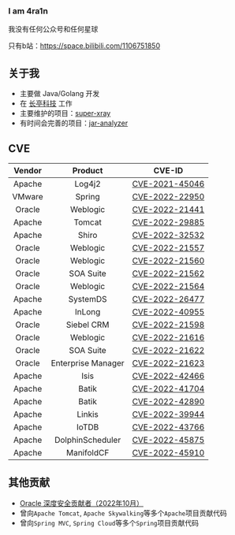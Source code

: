 ### I am 4ra1n

我没有任何公众号和任何星球

只有b站：https://space.bilibili.com/1106751850

## 关于我
- 主要做 Java/Golang 开发
- 在 [长亭科技](https://www.chaitin.cn/en/) 工作
- 主要维护的项目：[super-xray](https://github.com/4ra1n/super-xray)
- 有时间会完善的项目：[jar-analyzer](https://github.com/4ra1n/jar-analyzer)

## CVE

| Vendor |  Product | CVE-ID |
| :----: |  :----:  | :----: |
| Apache | Log4j2 | [CVE-2021-45046](https://logging.apache.org/log4j/2.x/security.html) |
| VMware | Spring | [CVE-2022-22950](https://tanzu.vmware.com/security/cve-2022-22950) |
| Oracle | Weblogic | [CVE-2022-21441](https://www.oracle.com/security-alerts/cpuapr2022.html) |
| Apache | Tomcat | [CVE-2022-29885](https://lists.apache.org/thread/2b4qmhbcyqvc7dyfpjyx54c03x65vhcv) |
| Apache | Shiro | [CVE-2022-32532](https://lists.apache.org/thread/y8260dw8vbm99oq7zv6y3mzn5ovk90xh) |
| Oracle | Weblogic | [CVE-2022-21557](https://www.oracle.com/security-alerts/cpujul2022.html) |
| Oracle | Weblogic | [CVE-2022-21560](https://www.oracle.com/security-alerts/cpujul2022.html) |
| Oracle | SOA Suite | [CVE-2022-21562](https://www.oracle.com/security-alerts/cpujul2022.html) |
| Oracle | Weblogic | [CVE-2022-21564](https://www.oracle.com/security-alerts/cpujul2022.html) |
| Apache | SystemDS | [CVE-2022-26477](https://lists.apache.org/thread/r4x2d2r6d4zykdrrx6s2l4qbxgzws0z3) |
| Apache | InLong | [CVE-2022-40955](https://lists.apache.org/thread/1bgg183v529xyyrjqvdwyst4w8vbh556) |
| Oracle | Siebel CRM | [CVE-2022-21598](https://www.oracle.com/security-alerts/cpuoct2022.html) |
| Oracle | Weblogic | [CVE-2022-21616](https://www.oracle.com/security-alerts/cpuoct2022.html) |
| Oracle | SOA Suite | [CVE-2022-21622](https://www.oracle.com/security-alerts/cpuoct2022.html) |
| Oracle | Enterprise Manager | [CVE-2022-21623](https://www.oracle.com/security-alerts/cpuoct2022.html) |
| Apache | Isis | [CVE-2022-42466](https://lists.apache.org/thread/83ftj5jgtv3mbm28w3trjyvd591jztrz) |
| Apache | Batik | [CVE-2022-41704](https://lists.apache.org/thread/4ybxj4vk0vqoj1hwjmvqdhf780cqzh8p) |
| Apache | Batik | [CVE-2022-42890](https://lists.apache.org/thread/xrfth92gq7hz896l4fygjwq31yrn2xsz) |
| Apache | Linkis | [CVE-2022-39944](https://lists.apache.org/thread/rxytj48q17304snonjtyt5lnlw64gccc) |
| Apache | IoTDB | [CVE-2022-43766](https://lists.apache.org/thread/9pgpb82p5brooy41n8l5q0y9h33db2zn) |
| Apache | DolphinScheduler | [CVE-2022-45875](https://lists.apache.org/thread/r0wqzkjsoq17j6ww381kmpx3jjp9hb6r) |
| Apache | ManifoldCF | [CVE-2022-45910](https://lists.apache.org/thread/ps32gd7y5cqtzz73kszsdxkk63oxqnso) |

## 其他贡献
- [Oracle 深度安全贡献者（2022年10月）](https://www.oracle.com/security-alerts/cpuoct2022.html)
- 曾向`Apache Tomcat`, `Apache Skywalking`等多个`Apache`项目贡献代码
- 曾向`Spring MVC`, `Spring Cloud`等多个`Spring`项目贡献代码
